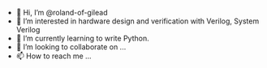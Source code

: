 - 👋 Hi, I’m @roland-of-gilead
- 👀 I’m interested in hardware design and verification with Verilog, System Verilog
- 🌱 I’m currently learning to write Python.
- 💞️ I’m looking to collaborate on ...
- 📫 How to reach me ...

<!---
roland-of-gilead/roland-of-gilead is a ✨ special ✨ repository because its `README.md` (this file) appears on your GitHub profile.
You can click the Preview link to take a look at your changes.
--->
